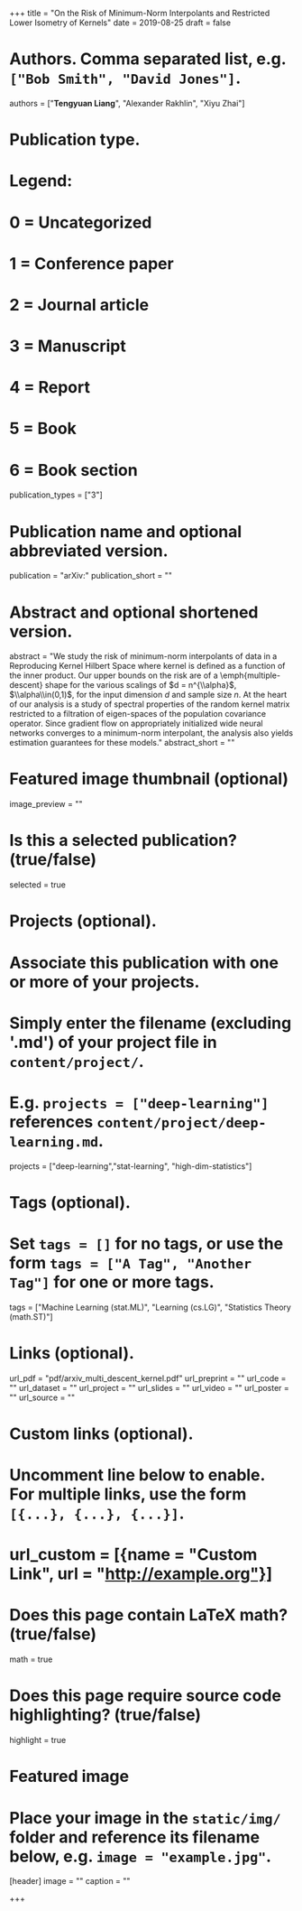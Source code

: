 +++
title = "On the Risk of Minimum-Norm Interpolants and Restricted Lower Isometry of Kernels"
date = 2019-08-25
draft = false

# Authors. Comma separated list, e.g. `["Bob Smith", "David Jones"]`.
authors = ["**Tengyuan Liang**", "Alexander Rakhlin", "Xiyu Zhai"]

# Publication type.
# Legend:
# 0 = Uncategorized
# 1 = Conference paper
# 2 = Journal article
# 3 = Manuscript
# 4 = Report
# 5 = Book
# 6 = Book section
publication_types = ["3"]

# Publication name and optional abbreviated version.
publication = "arXiv:"
publication_short = ""

# Abstract and optional shortened version.
abstract = "We study the risk of minimum-norm interpolants of data in a Reproducing Kernel Hilbert Space where kernel is defined as a function of the inner product. Our upper bounds on the risk are of a \\emph{multiple-descent} shape for the various scalings of $d = n^{\\alpha}$, $\\alpha\\in(0,1)$, for the input dimension $d$ and sample size $n$. At the heart of our analysis is a study of spectral properties of the random kernel matrix restricted to a filtration of eigen-spaces of the population covariance operator. Since gradient flow on appropriately initialized wide neural networks converges to a minimum-norm interpolant, the analysis also yields estimation guarantees for these models."
abstract_short = ""

# Featured image thumbnail (optional)
image_preview = ""

# Is this a selected publication? (true/false)
selected = true

# Projects (optional).
#   Associate this publication with one or more of your projects.
#   Simply enter the filename (excluding '.md') of your project file in `content/project/`.
#   E.g. `projects = ["deep-learning"]` references `content/project/deep-learning.md`.
projects = ["deep-learning","stat-learning", "high-dim-statistics"]

# Tags (optional).
#   Set `tags = []` for no tags, or use the form `tags = ["A Tag", "Another Tag"]` for one or more tags.
tags = ["Machine Learning (stat.ML)", "Learning (cs.LG)", "Statistics Theory (math.ST)"]

# Links (optional).
url_pdf = "pdf/arxiv_multi_descent_kernel.pdf"
url_preprint = ""
url_code = ""
url_dataset = ""
url_project = ""
url_slides = ""
url_video = ""
url_poster = ""
url_source = ""

# Custom links (optional).
#   Uncomment line below to enable. For multiple links, use the form `[{...}, {...}, {...}]`.
# url_custom = [{name = "Custom Link", url = "http://example.org"}]

# Does this page contain LaTeX math? (true/false)
math = true

# Does this page require source code highlighting? (true/false)
highlight = true

# Featured image
# Place your image in the `static/img/` folder and reference its filename below, e.g. `image = "example.jpg"`.
[header]
image = ""
caption = ""

+++
